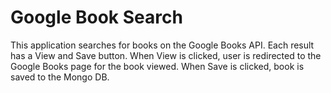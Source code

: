 # Google Book Search

This application searches for books on the Google Books API.
Each result has a View and Save button.
When View is clicked, user is redirected to the Google Books page for the book viewed.
When Save is clicked, book is saved to the Mongo DB.
